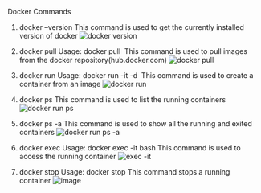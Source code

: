 Docker Commands

1. docker –version
  This command is used to get the currently installed version of docker
  ![docker version](https://user-images.githubusercontent.com/98871819/194724145-62b29e3d-f32e-42e9-ad3f-34e37db0e86e.png)

2. docker pull
  Usage: docker pull <image name>
  This command is used to pull images from the docker repository(hub.docker.com)
  ![docker pull](https://user-images.githubusercontent.com/98871819/194724214-708aad19-81cf-48d1-bba0-939d2b32b244.png)


3. docker run
  Usage: docker run -it -d <image name>
  This command is used to create a container from an image
  ![docker run](https://user-images.githubusercontent.com/98871819/194724287-711b4288-1f9b-4234-bc74-6ebe60ab2fef.png)

4. docker ps
  This command is used to list the running containers
  ![docker run ps](https://user-images.githubusercontent.com/98871819/194724355-95193da1-19e8-48b9-9134-5f10419efa68.png)

5. docker ps -a
   This command is used to show all the running and exited containers
   ![docker run ps -a](https://user-images.githubusercontent.com/98871819/194724423-e94a5f38-5eba-4d88-9965-41e46fcd110e.png)
  
6. docker exec
   Usage: docker exec -it <container id> bash
   This command is used to access the running container
   ![exec -it](https://user-images.githubusercontent.com/98871819/194724524-4dd78e00-99f1-45bf-9a33-1507779979d1.png)

7. docker stop
   Usage: docker stop <container id>
   This command stops a running container
   ![image](https://user-images.githubusercontent.com/98871819/194724640-8dc05941-6c69-4a0a-b3e5-66f4f0ce7424.png)

